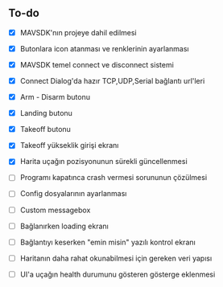 ## To-do

- [x] MAVSDK'nın projeye dahil edilmesi
- [x] Butonlara icon atanması ve renklerinin ayarlanması
- [x] MAVSDK temel connect ve disconnect sistemi
- [x] Connect Dialog'da hazır TCP,UDP,Serial bağlantı url'leri
- [x] Arm - Disarm butonu
- [x] Landing butonu
- [x] Takeoff butonu
- [x] Takeoff yükseklik girişi ekranı
- [x] Harita uçağın pozisyonunun sürekli güncellenmesi
- [ ] Programı kapatınca crash vermesi sorununun çözülmesi
- [ ] Config dosyalarının ayarlanması
- [ ] Custom messagebox
- [ ] Bağlanırken loading ekranı
- [ ] Bağlantıyı keserken "emin misin" yazılı kontrol ekranı
- [ ] Haritanın daha rahat okunabilmesi için gereken veri yapısı
- [ ] UI'a uçağın health durumunu gösteren gösterge eklenmesi
  
